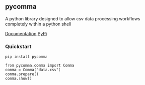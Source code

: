 ## pycomma
A python library designed to allow csv data processing workflows completely within a python shell 

[Documentation](https://jordankobewade.github.io/pycomma)
[PyPi](https://pypi.org/project/pycomma/)

### Quickstart

``` pip install pycomma ```
``` 
from pycomma.comma import Comma 
comma = Comma("data.csv")
comma.prepare()
comma.show()
```